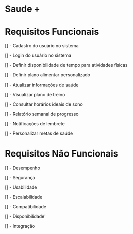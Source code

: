 # Saude +

# Requisitos Funcionais

[] - Cadastro do usuário no sistema

[] - Login do usuário no sistema 

[] - Definir disponibilidade de tempo para atividades físicas

[] - Definir plano alimentar personalizado

[] - Atualizar informações de saúde

[] - Visualizar plano de treino

[] - Consultar horários ideais de sono

[] - Relatório semanal de progresso

[] - Notificações de lembrete

[] - Personalizar metas de saúde

# Requisitos Não Funcionais

[] - Desempenho

[] - Segurança

[] - Usabilidade

[] - Escalabilidade

[] - Compatibilidade

[] - Disponibilidade'

[] - Integração 
